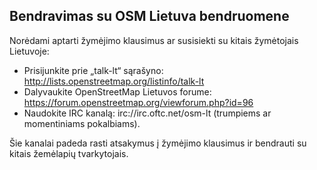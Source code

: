 ## Bendravimas su OSM Lietuva bendruomene

Norėdami aptarti žymėjimo klausimus ar susisiekti su kitais žymėtojais Lietuvoje:

- Prisijunkite prie „talk-lt“ sąrašyno: http://lists.openstreetmap.org/listinfo/talk-lt
- Dalyvaukite OpenStreetMap Lietuvos forume: https://forum.openstreetmap.org/viewforum.php?id=96
- Naudokite IRC kanalą: irc://irc.oftc.net/osm-lt (trumpiems ar momentiniams pokalbiams).

Šie kanalai padeda rasti atsakymus į žymėjimo klausimus ir bendrauti su kitais žemėlapių tvarkytojais.